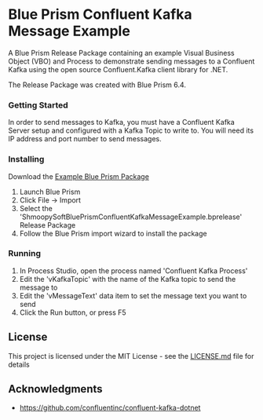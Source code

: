 # Blue Prism Confluent Kafka Message Example

A Blue Prism Release Package containing an example Visual Business Object (VBO) and Process to demonstrate sending messages to a Confluent Kafka using the open source Confluent.Kafka client library for .NET.

The Release Package was created with Blue Prism 6.4.

### Getting Started

In order to send messages to Kafka, you must have a Confluent Kafka Server setup and configured with a Kafka Topic to write to. You will need its IP address and port number to send messages.

### Installing

Download the [Example Blue Prism Package](ShmoopySoftBluePrismConfluentKafkaMessageExample.bprelease)

1. Launch Blue Prism
2. Click File -> Import
3. Select the 'ShmoopySoftBluePrismConfluentKafkaMessageExample.bprelease' Release Package
4. Follow the Blue Prism import wizard to install the package

### Running

1. In Process Studio, open the process named 'Confluent Kafka Process'
2. Edit the 'vKafkaTopic' with the name of the Kafka topic to send the message to
3. Edit the 'vMessageText' data item to set the message text you want to send
4. Click the Run button, or press F5

## License

This project is licensed under the MIT License - see the [LICENSE.md](LICENSE.md) file for details

## Acknowledgments

* https://github.com/confluentinc/confluent-kafka-dotnet
